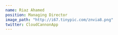 ```yaml
---
name: Riaz Ahamed
position: Managing Director
image_path: "http://i67.tinypic.com/znvia8.png"
twitter: CloudCannonApp
---
```

